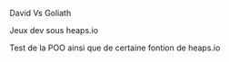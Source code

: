 David Vs Goliath


Jeux dev sous heaps.io

Test de la POO ainsi que de certaine fontion de heaps.io
